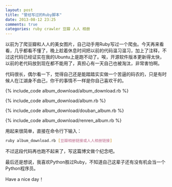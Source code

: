 ```yaml
---
layout: post
title: "曾经写过的Ruby脚本"
date: 2013-08-12 23:25
comments: true
categories: ruby crawler 豆瓣 人人 相册
---
```

以前为了爬豆瓣和人人的美女图片，自己动手用Ruby写过一个爬虫。今天再来看看，几乎都看不懂了，晚上趁着休息时间把以前的代码温习温习，加上了注释，不过这代码已经证实在我的Ubuntu上是跑不动了。唉，开源软件版本更新得太快，以前的老代码放到现在都不能用了，真担心有一天自己也被淘汰，非常害怕啊。

代码很长，偶尔看一下，觉得自己还是能踏踏实实做一个苦逼的码农的，只是有时候人在江湖身不由己，你干的事情不一样是你自己喜欢干的。

<!-- more -->

{% include_code album_download/album_download.rb %}

{% include_code album_download/album.rb %}

{% include_code album_download/douban_album.rb %}

{% include_code album_download/renren_album.rb %}

用起来很简单，直接在命令行下输入：

``` bash
ruby album_download.rb [豆瓣相册链接或人人相册链接]
```

不过这段代码再也跑不起来了，写这篇博文做个纪念吧。

最后还是想说，我喜欢Python胜过Ruby，不知道自己这辈子还有没有机会当一个Python程序员。

Have a nice day！